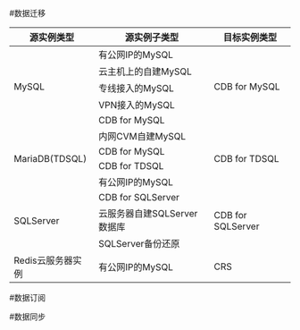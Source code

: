 
#数据迁移

<table>
  <thead>
    <tr>
       <th>源实例类型</th>
       <th>源实例子类型</th>
       <th>目标实例类型</th>
    </tr>
  </thead>
  <tbody>
      <tr>
        <td rowspan="5">MySQL</td>
        <td>有公网IP的MySQL</td>
        <td rowspan="5">CDB for MySQL</td>
      </tr>
      <tr>
        <td>云主机上的自建MySQL</td>
      </tr>
      <tr>
        <td>专线接入的MySQL</td>
      </tr>
      <tr>
        <td>VPN接入的MySQL</td>
      </tr>
      <tr>
        <td>CDB for MySQL</td>
      </tr>
      <tr>
        <td rowspan="4">MariaDB(TDSQL)</td>
        <td>内网CVM自建MySQL</td>
        <td rowspan="4">CDB for TDSQL</td>
      </tr>
      <tr>
        <td>CDB for MySQL</td>
      </tr>
      <tr>
        <td>CDB for TDSQL</td>
      </tr>
      <tr>
        <td>有公网IP的MySQL</td>
      </tr>
      <tr>
        <td rowspan="3">SQLServer</td>
        <td>CDB for SQLServer</td>
        <td rowspan="3">CDB for SQLServer</td>
      </tr>
      <tr>
        <td>云服务器自建SQLServer数据库</td>
      </tr>
      <tr>
        <td>SQLServer备份还原</td>
      </tr>
      <tr>
        <td>Redis云服务器实例</td>
        <td>有公网IP的MySQL</td>
        <td>CRS</td>
      </tr>
  </tbody>
<table>






#数据订阅



#数据同步
